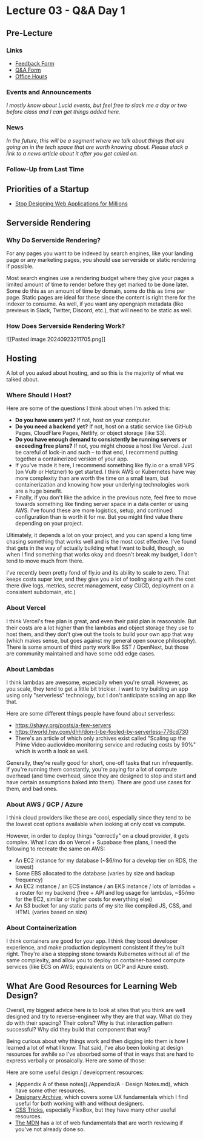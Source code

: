 # Lecture 03 - Q&A Day 1

## Pre-Lecture

### Links

- [Feedback Form](https://docs.google.com/forms/d/e/1FAIpQLSdcu-u0LD5kB9rhOcA7E1ZCw6w05RlejzrFrRALEz7krkLjVQ/viewform?usp=sf_link)
- [Q&A Form](https://docs.google.com/forms/d/e/1FAIpQLSd4c3JqKFSybays7xUNk3EeiUaDak7XvRqRyosng0ATCZf2bQ/viewform?usp=sf_link)
- [Office Hours](https://calendly.com/hhenrichsen)

### Events and Announcements

_I mostly know about Lucid events, but feel free to slack me a day or two before
class and I can get things added here._

### News

_In the future, this will be a segment where we talk about things that are going
on in the tech space that are worth knowing about. Please slack a link to a news
article about it after you get called on._

### Follow-Up from Last Time

## Priorities of a Startup

- [Stop Designing Web Applications for Millions](https://www.darrenhorrocks.co.uk/stop-designing-web-applications-for-millions)

## Serverside Rendering

### Why Do Serverside Rendering?

For any pages you want to be indexed by search engines, like your landing page
or any marketing pages, you should use serverside or static rendering if
possible.

Most search engines use a rendering budget where they give your pages a limited
amount of time to render before they get marked to be done later. Some do this
as an amount of time by domain, some do this as time per page. Static pages are
ideal for these since the content is right there for the indexer to consume. As
well, if you want any opengraph metadata (like previews in Slack, Twitter,
Discord, etc.), that will need to be static as well.

### How Does Serverside Rendering Work?

![[Pasted image 20240923211705.png]]

## Hosting

A lot of you asked about hosting, and so this is the majority of what we talked
about.

### Where Should I Host?

Here are some of the questions I think about when I'm asked this:

- **Do you have users yet?** If not, host on your computer.
- **Do you need a backend yet?** If not, host on a static service like GitHub
  Pages, CloudFlare Pages, Netlify, or object storage (like S3).
- **Do you have enough demand to consistently be running servers or exceeding
  free plans?** If not, you might choose a host like Vercel. Just be careful of
  lock-in and such – to that end, I recommend putting together a containerized
  version of your app.
- If you've made it here, I recommend something like fly.io or a small VPS (on
  Vultr or Hetzner) to get started. I think AWS or Kubernetes have way more
  complexity than are worth the time on a small team, but containerization and
  knowing how your underlying technologies work are a huge benefit.
- Finally, if you don't like the advice in the previous note, feel free to move
  towards something like finding server space in a data center or using AWS.
  I've found these are more logistics, setup, and continued configuration than
  is worth it for me. But you might find value there depending on your project.

Ultimately, it depends a lot on your project, and you can spend a long time
chasing something that works well and is the most cost effective. I've found
that gets in the way of actually building what I want to build, though, so when
I find something that works okay and doesn't break my budget, I don't tend to
move much from there.

I've recently been pretty fond of fly.io and its ability to scale to zero. That
keeps costs super low, and they give you a lot of tooling along with the cost
there (live logs, metrics, secret management, easy CI/CD, deployment on a
consistent subdomain, etc.)

### About Vercel

I think Vercel's free plan is great, and even their paid plan is reasonable. But
their costs are a lot higher than the lambdas and object storage they use to
host them, and they don't give out the tools to build your own app that way
(which makes sense, but goes against my general open source philosophy). There
is some amount of third party work like SST / OpenNext, but those are community
maintained and have some odd edge cases.

### About Lambdas

I think lambdas are awesome, especially when you're small. However, as you
scale, they tend to get a little bit trickier. I want to try building an app
using only "serverless" technology, but I don't anticipate scaling an app like
that.

Here are some different things people have found about serverless:

- https://shayy.org/posts/a-few-servers
- https://world.hey.com/dhh/don-t-be-fooled-by-serverless-776cd730
- There's an article of which only archives exist called "Scaling up the Prime
  Video audiovideo monitoring service and reducing costs by 90%" which is worth
  a look as well.

Generally, they're really good for short, one-off tasks that run infrequently.
If you're running them constantly, you're paying for a lot of compute overhead
(and time overhead, since they are designed to stop and start and have certain
assumptions baked into them). There are good use cases for them, and bad ones.

### About AWS / GCP / Azure

I think cloud providers like these are cool, especially since they tend to be
the lowest cost options available when looking at only cost vs compute.

However, in order to deploy things "correctly" on a cloud provider, it gets
complex. What I can do on Vercel + Supabase free plans, I need the following to
recreate the same on AWS:

- An EC2 instance for my database (~$6/mo for a develop tier on RDS, the lowest)
- Some EBS allocated to the database (varies by size and backup frequency)
- An EC2 instance / an ECS instance / an EKS instance / lots of lambdas + a
  router for my backend (free + API and log usage for lambdas, ~$5/mo for the
  EC2, similar or higher costs for everything else)
- An S3 bucket for any static parts of my site like compiled JS, CSS, and HTML
  (varies based on size)

### About Containerization

I think containers are good for your app. I think they boost developer
experience, and make production deployment consistent if they're built right.
They're also a stepping stone towards Kubernetes without all of the same
complexity, and allow you to deploy on container-based compute services (like
ECS on AWS; equivalents on GCP and Azure exist).

## What Are Good Resources for Learning Web Design?

Overall, my biggest advice here is to look at sites that you think are well
designed and try to reverse-engineer why they are that way. What do they do with
their spacing? Their colors? Why is that interaction pattern successful? Why did
they build that component that way?

Being curious about why things work and then digging into them is how I learned
a lot of what I know. That said, I've also been looking at design resources for
awhile so I've absorbed some of that in ways that are hard to express verbally
or prosaically. Here are some of those:

Here are some useful design / development resources:

- [Appendix A of these notes](./Appendix/A - Design Notes.md), which have some
  other resources.
- [Designary Archive](https://blog.designary.com/archive), which covers some UX
  fundamentals which I find useful for both working with and without designers.
- [CSS Tricks](https://css-tricks.com/), especially FlexBox, but they have many
  other useful resources.
- [The MDN](https://developer.mozilla.org/en-US/) has a lot of web fundamentals
  that are worth reviewing if you've not already done so.
